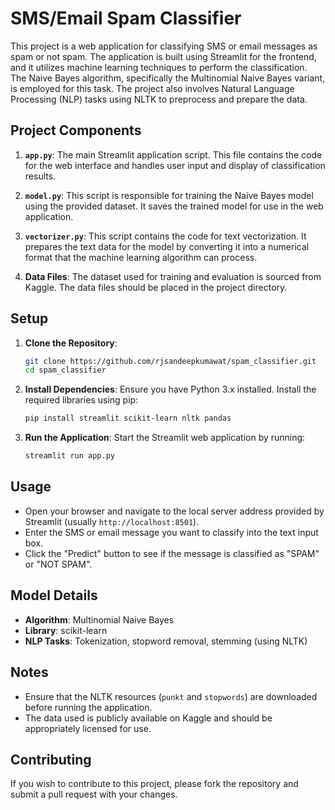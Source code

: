 
# SMS/Email Spam Classifier

This project is a web application for classifying SMS or email messages as spam or not spam. The application is built using Streamlit for the frontend, and it utilizes machine learning techniques to perform the classification. The Naive Bayes algorithm, specifically the Multinomial Naive Bayes variant, is employed for this task. The project also involves Natural Language Processing (NLP) tasks using NLTK to preprocess and prepare the data.

## Project Components

1. **`app.py`**: The main Streamlit application script. This file contains the code for the web interface and handles user input and display of classification results.

2. **`model.py`**: This script is responsible for training the Naive Bayes model using the provided dataset. It saves the trained model for use in the web application.

3. **`vectorizer.py`**: This script contains the code for text vectorization. It prepares the text data for the model by converting it into a numerical format that the machine learning algorithm can process.

4. **Data Files**: The dataset used for training and evaluation is sourced from Kaggle. The data files should be placed in the project directory.

## Setup

1. **Clone the Repository**:
   ```bash
   git clone https://github.com/rjsandeepkumawat/spam_classifier.git
   cd spam_classifier
   ```

2. **Install Dependencies**:
   Ensure you have Python 3.x installed. Install the required libraries using pip:
   ```bash
   pip install streamlit scikit-learn nltk pandas
   ```
   
3. **Run the Application**:
   Start the Streamlit web application by running:
   ```bash
   streamlit run app.py
   ```

## Usage

- Open your browser and navigate to the local server address provided by Streamlit (usually `http://localhost:8501`).
- Enter the SMS or email message you want to classify into the text input box.
- Click the "Predict" button to see if the message is classified as "SPAM" or "NOT SPAM".

## Model Details

- **Algorithm**: Multinomial Naive Bayes
- **Library**: scikit-learn
- **NLP Tasks**: Tokenization, stopword removal, stemming (using NLTK)

## Notes

- Ensure that the NLTK resources (`punkt` and `stopwords`) are downloaded before running the application.
- The data used is publicly available on Kaggle and should be appropriately licensed for use.

## Contributing

If you wish to contribute to this project, please fork the repository and submit a pull request with your changes.
